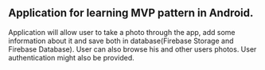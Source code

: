 ## Application for learning MVP pattern in Android.

Application  will allow user to take a photo through the
app, add some information about it and save both in 
database(Firebase Storage and Firebase Database). User can
 also browse his and other users photos. User 
 authentication might also be provided.
